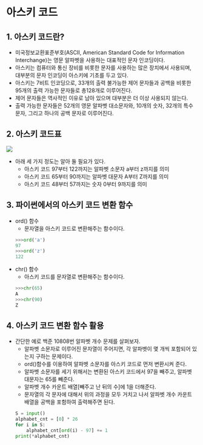 # 아스키 코드

## 1. 아스키 코드란?
- 미국정보교환표준부호(ASCII, American Standard Code for Information Interchange)는 영문 알파벳을 사용하는 대표적인 문자 인코딩이다.
- 아스키는 컴퓨터와 통신 장비를 비롯한 문자를 사용하는 많은 장치에서 사용되며, 대부분의 문자 인코딩이 아스키에 기초를 두고 있다.
- 아스키는 7비트 인코딩으로, 33개의 출력 불가능한 제어 문자들과 공백을 비롯한 95개의 출력 가능한 문자들로 총128개로 이루어진다.
- 제어 문자들은 역사적인 이유로 남아 있으며 대부분은 더 이상 사용되지 않는다.
- 출력 가능한 문자들은 52개의 영문 알파벳 대소문자와, 10개의 숫자, 32개의 특수 문자, 그리고 하나의 공백 문자로 이루어진다.

## 2. 아스키 코드표
<img src="https://velog.velcdn.com/images%2Fexploit017%2Fpost%2F9eb5ba8c-326f-4ede-9706-7c0d260c6301%2Fimage.png"></img>
- 아래 세 가지 정도는 알아 둘 필요가 있다.
    - 아스키 코드 97부터 122까지는 알파벳 소문자 a부터 z까지를 의미
    - 아스키 코드 65부터 90까지는 알파벳 대문자 A부터 Z까지를 의미
    - 아스키 코드 48부터 57까지는 숫자 0부터 9까지를 의미

## 3. 파이썬에서의 아스키 코드 변환 함수
- ord() 함수
    - 문자열을 아스키 코드로 변환해주는 함수이다.
    ```python
    >>>ord('a')
    97
    >>>ord('z')
    122
    ```
- chr() 함수
    - 아스키 코드를 문자열로 변환해주는 함수이다.
    ```python
    >>>chr(65)
    A
    >>>chr(90)
    Z
    ```

## 4. 아스키 코드 변환 함수 활용
- 간단한 예로 백준 10808번 알파벳 개수 문제를 살펴보자.
    - 알파벳 소문자로 이루어진 문자열이 주어지면, 각 알파벳이 몇 개씩 포함되어 있는지 구하는 문제이다.
    - ord()함수를 이용하여 알파벳 소문자를 아스키 코드로 먼저 변환시켜 준다.
    - 알파벳 소문자를 세기 위해서는 변환된 아스키 코드에서 97을 빼주고, 알파벳 대문자는 65를 빼준다.
    - 알파벳 개수 카운트 배열[빼주고 난 뒤의 수]에 1을 더해준다.
    - 문자열의 각 문자에 대해서 위의 과정을 모두 거치고 나서 알파벳 개수 카운트 배열을 공백을 포함하여 출력해주면 된다.
    ```python
    S = input()
    alphabet_cnt = [0] * 26
    for i in S:
        alphabet_cnt[ord(i) - 97] += 1
    print(*alphabet_cnt)
    ```